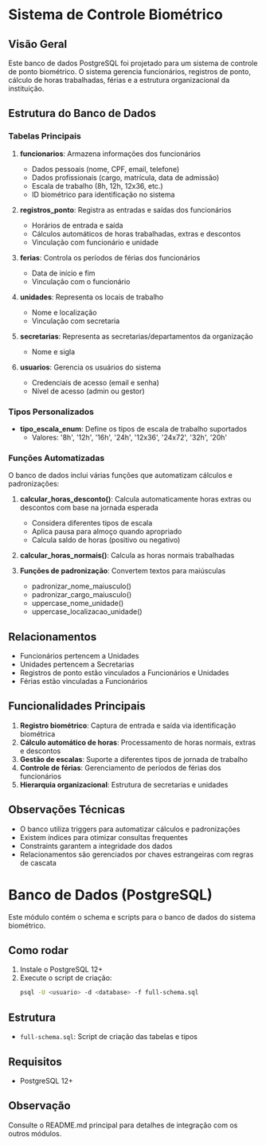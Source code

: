 # Sistema de Controle Biométrico

## Visão Geral

Este banco de dados PostgreSQL foi projetado para um sistema de controle de ponto biométrico. O sistema gerencia funcionários, registros de ponto, cálculo de horas trabalhadas, férias e a estrutura organizacional da instituição.

## Estrutura do Banco de Dados

### Tabelas Principais

1. **funcionarios**: Armazena informações dos funcionários
   - Dados pessoais (nome, CPF, email, telefone)
   - Dados profissionais (cargo, matrícula, data de admissão)
   - Escala de trabalho (8h, 12h, 12x36, etc.)
   - ID biométrico para identificação no sistema

2. **registros_ponto**: Registra as entradas e saídas dos funcionários
   - Horários de entrada e saída
   - Cálculos automáticos de horas trabalhadas, extras e descontos
   - Vinculação com funcionário e unidade

3. **ferias**: Controla os períodos de férias dos funcionários
   - Data de início e fim
   - Vinculação com o funcionário

4. **unidades**: Representa os locais de trabalho
   - Nome e localização
   - Vinculação com secretaria

5. **secretarias**: Representa as secretarias/departamentos da organização
   - Nome e sigla

6. **usuarios**: Gerencia os usuários do sistema
   - Credenciais de acesso (email e senha)
   - Nível de acesso (admin ou gestor)

### Tipos Personalizados

- **tipo_escala_enum**: Define os tipos de escala de trabalho suportados
  - Valores: '8h', '12h', '16h', '24h', '12x36', '24x72', '32h', '20h'

### Funções Automatizadas

O banco de dados inclui várias funções que automatizam cálculos e padronizações:

1. **calcular_horas_desconto()**: Calcula automaticamente horas extras ou descontos com base na jornada esperada
   - Considera diferentes tipos de escala
   - Aplica pausa para almoço quando apropriado
   - Calcula saldo de horas (positivo ou negativo)

2. **calcular_horas_normais()**: Calcula as horas normais trabalhadas

3. **Funções de padronização**: Convertem textos para maiúsculas
   - padronizar_nome_maiusculo()
   - padronizar_cargo_maiusculo()
   - uppercase_nome_unidade()
   - uppercase_localizacao_unidade()

## Relacionamentos

- Funcionários pertencem a Unidades
- Unidades pertencem a Secretarias
- Registros de ponto estão vinculados a Funcionários e Unidades
- Férias estão vinculadas a Funcionários

## Funcionalidades Principais

1. **Registro biométrico**: Captura de entrada e saída via identificação biométrica
2. **Cálculo automático de horas**: Processamento de horas normais, extras e descontos
3. **Gestão de escalas**: Suporte a diferentes tipos de jornada de trabalho
4. **Controle de férias**: Gerenciamento de períodos de férias dos funcionários
5. **Hierarquia organizacional**: Estrutura de secretarias e unidades

## Observações Técnicas

- O banco utiliza triggers para automatizar cálculos e padronizações
- Existem índices para otimizar consultas frequentes
- Constraints garantem a integridade dos dados
- Relacionamentos são gerenciados por chaves estrangeiras com regras de cascata

# Banco de Dados (PostgreSQL)

Este módulo contém o schema e scripts para o banco de dados do sistema biométrico.

## Como rodar

1. Instale o PostgreSQL 12+
2. Execute o script de criação:
   ```bash
   psql -U <usuario> -d <database> -f full-schema.sql
   ```

## Estrutura
- `full-schema.sql`: Script de criação das tabelas e tipos

## Requisitos
- PostgreSQL 12+

## Observação
Consulte o README.md principal para detalhes de integração com os outros módulos.


